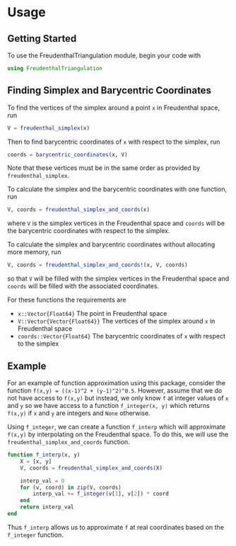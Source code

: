 # Usage

## Getting Started

To use the FreudenthalTriangulation module, begin your code with

```julia
using FreudenthalTriangulation
```

## Finding Simplex and Barycentric Coordinates

To find the vertices of the simplex around a point `x` in Freudenthal space, run
```julia
V = freudenthal_simplex(x)
```
Then to find barycentric coordinates of `x` with respect to the simplex, run
```julia
coords = barycentric_coordinates(x, V)
```
Note that these vertices must be in the same order as provided by `freudenthal_simplex`.

To calculate the simplex and the barycentric coordinates with one function, run
```julia
V, coords = freudenthal_simplex_and_coords(x)
```
where `V` is the simplex vertices in the Freudenthal space and `coords` will be the barycentric coordinates with respect to the simplex.

To calculate the simplex and barycentric coordinates without allocating more memory, run
```julia
V, coords = freudenthal_simplex_and_coords!(x, V, coords)
```
so that `V` will be filled with the simplex vertices in the Freudenthal space and `coords` will be filled with the associated coordinates.

For these functions the requirements are
- `x::Vector{Float64}` The point in Freudenthal space
- `V::Vector{Vector{Float64}}` The vertices of the simplex around `x` in Freudenthal space
- `coords::Vector{Float64}` The barycentric coordinates of `x` with respect to the simplex

## Example

For an example of function approximation using this package, consider the function `f(x,y) = ((x-1)^2 + (y-1)^2)^0.5`.  However, assume that we do not have access to `f(x,y)` but instead, we only know `f` at integer values of `x` and `y` so we have access to a function `f_integer(x, y)` which returns `f(x,y)` if `x` and `y` are integers and `None` otherwise.

Using `f_integer`, we can create a function `f_interp` which will approximate `f(x,y)` by interpolating on the Freudenthal space. To do this, we will use the `freudenthal_simplex_and_coords` function.

```julia
function f_interp(x, y)
	X = [x, y]
	V, coords = freudenthal_simplex_and_coords(X)

	interp_val = 0
	for (v, coord) in zip(V, coords)
		interp_val += f_integer(v[1], v[2]) * coord
	end
	return interp_val
end		
```
Thus `f_interp` allows us to approximate `f` at real coordinates based on the `f_integer` function.
